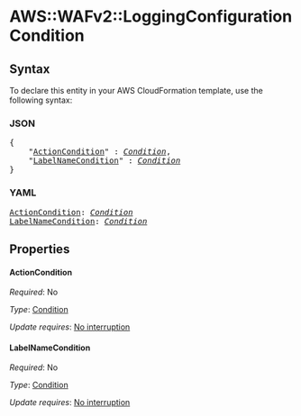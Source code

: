# AWS::WAFv2::LoggingConfiguration Condition

## Syntax

To declare this entity in your AWS CloudFormation template, use the following syntax:

### JSON

<pre>
{
    "<a href="#actioncondition" title="ActionCondition">ActionCondition</a>" : <i><a href="condition.md">Condition</a></i>,
    "<a href="#labelnamecondition" title="LabelNameCondition">LabelNameCondition</a>" : <i><a href="condition.md">Condition</a></i>
}
</pre>

### YAML

<pre>
<a href="#actioncondition" title="ActionCondition">ActionCondition</a>: <i><a href="condition.md">Condition</a></i>
<a href="#labelnamecondition" title="LabelNameCondition">LabelNameCondition</a>: <i><a href="condition.md">Condition</a></i>
</pre>

## Properties

#### ActionCondition

_Required_: No

_Type_: <a href="condition.md">Condition</a>

_Update requires_: [No interruption](https://docs.aws.amazon.com/AWSCloudFormation/latest/UserGuide/using-cfn-updating-stacks-update-behaviors.html#update-no-interrupt)

#### LabelNameCondition

_Required_: No

_Type_: <a href="condition.md">Condition</a>

_Update requires_: [No interruption](https://docs.aws.amazon.com/AWSCloudFormation/latest/UserGuide/using-cfn-updating-stacks-update-behaviors.html#update-no-interrupt)
